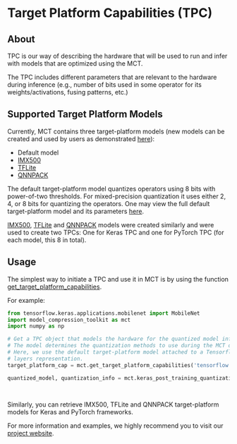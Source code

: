 # Target Platform Capabilities (TPC)

## About 

TPC is our way of describing the hardware that will be used to run and infer with models that are
optimized using the MCT.

The TPC includes different parameters that are relevant to the
 hardware during inference (e.g., number of bits used
in some operator for its weights/activations, fusing patterns, etc.)


## Supported Target Platform Models 

Currently, MCT contains three target-platform models
(new models can be created and used by users as demonstrated [here](https://sony.github.io/model_optimization/docs/api/experimental_api_docs/modules/target_platform.html#targetplatformmodel-code-example)):
- Default model
- [IMX500](https://developer.sony.com/develop/imx500/)
- [TFLite](https://www.tensorflow.org/lite/performance/quantization_spec)
- [QNNPACK](https://github.com/pytorch/QNNPACK)

The default target-platform model quantizes operators using 8 bits with power-of-two thresholds.
For mixed-precision quantization it uses either 2, 4, or 8 bits for quantizing the operators.
One may view the full default target-platform model and its parameters [here](https://github.com/sony/model_optimization/blob/main/model_compression_toolkit/target_platform_capabilities/tpc_models/default_tpc/v3/tp_model.py).

[IMX500](https://developer.sony.com/develop/imx500/), [TFLite](https://github.com/sony/model_optimization/blob/main/model_compression_toolkit/target_platform_capabilities/tpc_models/tflite_tpc/v1/tp_model.py) and [QNNPACK](https://github.com/sony/model_optimization/blob/main/model_compression_toolkit/target_platform_capabilities/tpc_models/qnnpack_tpc/v1/tp_model.py) models were created similarly and were used to create two TPCs: One for Keras TPC and one for PyTorch TPC (for each model, this 8 in total).

## Usage

The simplest way to initiate a TPC and use it in MCT is by using the function [get_target_platform_capabilities](https://sony.github.io/model_optimization/docs/api/experimental_api_docs/methods/get_target_platform_capabilities.html#ug-get-target-platform-capabilities).

For example:
```python
from tensorflow.keras.applications.mobilenet import MobileNet
import model_compression_toolkit as mct
import numpy as np

# Get a TPC object that models the hardware for the quantized model inference.
# The model determines the quantization methods to use during the MCT optimization process.
# Here, we use the default target-platform model attached to a Tensorflow
# layers representation.
target_platform_cap = mct.get_target_platform_capabilities('tensorflow', 'default')

quantized_model, quantization_info = mct.keras_post_training_quantization_experimental(MobileNet(),
                                                                                       lambda: np.random.randn(1, 224, 224, 3),  # Random representative dataset 
                                                                                       target_platform_capabilities=target_platform_cap)
```

Similarly, you can retrieve IMX500, TFLite and QNNPACK target-platform models for Keras and PyTorch frameworks.

For more information and examples, we highly recommend you to visit our [project website](https://sony.github.io/model_optimization/docs/api/experimental_api_docs/modules/target_platform.html#ug-target-platform).